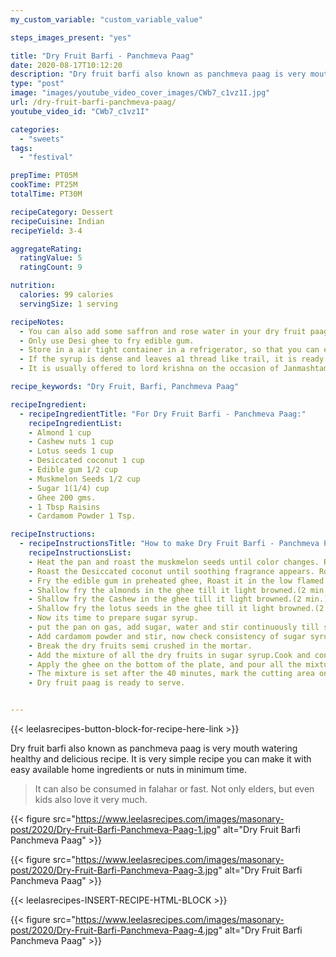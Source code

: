 ```yaml
---
my_custom_variable: "custom_variable_value"

steps_images_present: "yes"

title: "Dry Fruit Barfi - Panchmeva Paag"
date: 2020-08-17T10:12:20
description: "Dry fruit barfi also known as panchmeva paag is very mouth watering healthy and delicious recipe."
type: "post"
image: "images/youtube_video_cover_images/CWb7_c1vz1I.jpg"
url: /dry-fruit-barfi-panchmeva-paag/
youtube_video_id: "CWb7_c1vz1I"

categories: 
  - "sweets"
tags:
  - "festival"

prepTime: PT05M
cookTime: PT25M
totalTime: PT30M

recipeCategory: Dessert
recipeCuisine: Indian
recipeYield: 3-4

aggregateRating:
  ratingValue: 5
  ratingCount: 9

nutrition:
  calories: 99 calories
  servingSize: 1 serving

recipeNotes: 
  - You can also add some saffron and rose water in your dry fruit paag for more flavors.
  - Only use Desi ghee to fry edible gum.
  - Store in a air tight container in a refrigerator, so that you can enjoy it for at least 1 month. 
  - If the syrup is dense and leaves a1 thread like trail, it is ready to be used.
  - It is usually offered to lord krishna on the occasion of Janmashtami.

recipe_keywords: "Dry Fruit, Barfi, Panchmeva Paag"

recipeIngredient:
  - recipeIngredientTitle: "For Dry Fruit Barfi - Panchmeva Paag:"
    recipeIngredientList: 
    - Almond 1 cup
    - Cashew nuts 1 cup
    - Lotus seeds 1 cup
    - Desiccated coconut 1 cup
    - Edible gum 1/2 cup
    - Muskmelon Seeds 1/2 cup
    - Sugar 1(1/4) cup
    - Ghee 200 gms.
    - 1 Tbsp Raisins
    - Cardamom Powder 1 Tsp.

recipeInstructions:
  - recipeInstructionsTitle: "How to make Dry Fruit Barfi - Panchmeva Paag:"
    recipeInstructionsList:
    - Heat the pan and roast the muskmelon seeds until color changes. Roast them for 2 minutes on the low flame.
    - Roast the Desiccated coconut until soothing fragrance appears. Roast them for 2 minutes on the low flame.
    - Fry the edible gum in preheated ghee, Roast it in the low flamed Ghee by continuously stirring it till it expanded in shape.
    - Shallow fry the almonds in the ghee till it light browned.(2 min.)
    - Shallow fry the Cashew in the ghee till it light browned.(2 min.)
    - Shallow fry the lotus seeds in the ghee till it light browned.(2 min.)
    - Now its time to prepare sugar syrup.
    - put the pan on gas, add sugar, water and stir continuously till sugar dissolves completely.
    - Add cardamom powder and stir, now check consistency of sugar syrup 1 thread  needed.
    - Break the dry fruits semi crushed in the mortar. 
    - Add the mixture of all the dry fruits in sugar syrup.Cook and continuously stir the mixture until it is thick it will take 4 to 5 minutes.
    - Apply the ghee on the bottom of the plate, and pour all the mixture in it. 
    - The mixture is set after the 40 minutes, mark the cutting area on the mixture.  
    - Dry fruit paag is ready to serve.


---
```


{{< leelasrecipes-button-block-for-recipe-here-link >}}


Dry fruit barfi also known as panchmeva paag is very mouth watering healthy and delicious recipe. It is very simple recipe you can make it with easy available home ingredients or nuts in minimum time. 

> It can also be consumed in falahar or fast. Not only elders, but even kids also love it very much.


{{< figure src="https://www.leelasrecipes.com/images/masonary-post/2020/Dry-Fruit-Barfi-Panchmeva-Paag-1.jpg" alt="Dry Fruit Barfi Panchmeva Paag" >}}


{{< figure src="https://www.leelasrecipes.com/images/masonary-post/2020/Dry-Fruit-Barfi-Panchmeva-Paag-3.jpg" alt="Dry Fruit Barfi Panchmeva Paag" >}}


{{< leelasrecipes-INSERT-RECIPE-HTML-BLOCK >}}

{{< figure src="https://www.leelasrecipes.com/images/masonary-post/2020/Dry-Fruit-Barfi-Panchmeva-Paag-4.jpg" alt="Dry Fruit Barfi Panchmeva Paag" >}}



